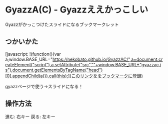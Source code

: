 GyazzA(C) - Gyazzええかっこしい
=========================

Gyazzがかっこつけたスライドになるブックマークレット

## つかいかた

[javascript: !(function(){var a;window.BASE_URL="https://nekobato.github.io/GyazzAC/",a=document.createElement("script"),a.setAttribute("src",""+window.BASE_URL+"gyazzac.js"),document.getElementsByTagName("head")[0].appendChild(a)}).call(this);](このリンクををブックマークに登録)

gyazzページで使う→スライドになる！

## 操作方法

進む: 右キー
戻る: 左キー

